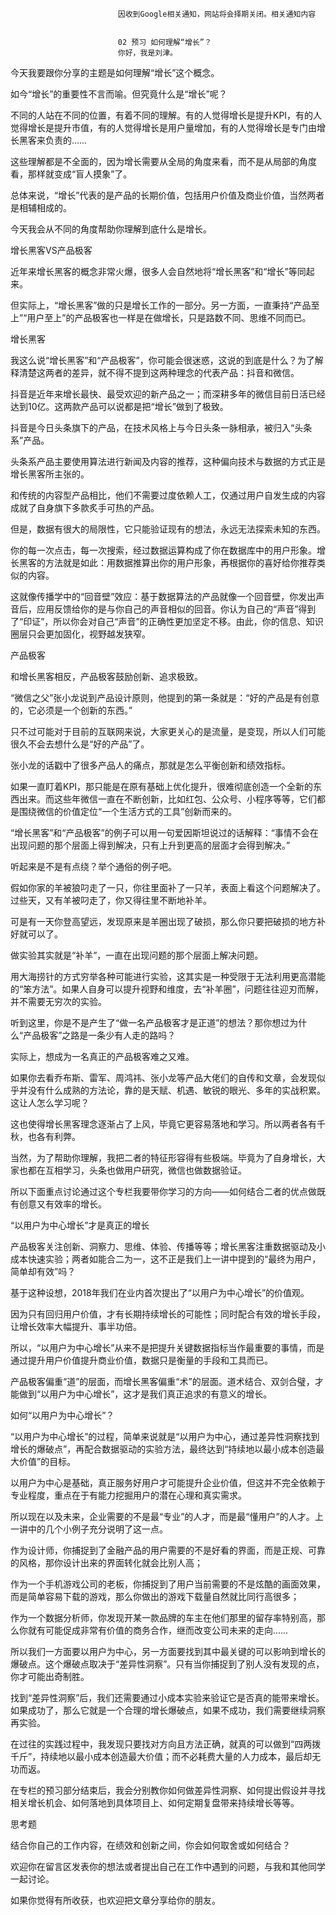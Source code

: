 
                            
                            因收到Google相关通知，网站将会择期关闭。相关通知内容
                            
                            
                            02 预习 如何理解“增长”？
                            你好，我是刘津。

今天我要跟你分享的主题是如何理解“增长”这个概念。

如今“增长”的重要性不言而喻。但究竟什么是“增长”呢？

不同的人站在不同的位置，有着不同的理解。有的人觉得增长是提升KPI，有的人觉得增长是提升市值，有的人觉得增长是用户量增加，有的人觉得增长是专门由增长黑客来负责的……

这些理解都是不全面的，因为增长需要从全局的角度来看，而不是从局部的角度看，那样就变成“盲人摸象”了。

总体来说，“增长”代表的是产品的长期价值，包括用户价值及商业价值，当然两者是相辅相成的。

今天我会从不同的角度帮助你理解到底什么是增长。

增长黑客VS产品极客

近年来增长黑客的概念非常火爆，很多人会自然地将“增长黑客”和“增长”等同起来。

但实际上，“增长黑客”做的只是增长工作的一部分。另一方面，一直秉持“产品至上”“用户至上”的产品极客也一样是在做增长，只是路数不同、思维不同而已。

增长黑客

我这么说“增长黑客”和“产品极客”，你可能会很迷惑，这说的到底是什么？为了解释清楚这两者的差异，就不得不提到这两种理念的代表产品：抖音和微信。

抖音是近年来增长最快、最受欢迎的新产品之一；而深耕多年的微信目前日活已经达到10亿。这两款产品可以说都是把“增长”做到了极致。

抖音是今日头条旗下的产品，在技术风格上与今日头条一脉相承，被归入“头条系”产品。

头条系产品主要使用算法进行新闻及内容的推荐，这种偏向技术与数据的方式正是增长黑客所主张的。

和传统的内容型产品相比，他们不需要过度依赖人工，仅通过用户自发生成的内容成就了自身旗下多款炙手可热的产品。

但是，数据有很大的局限性，它只能验证现有的想法，永远无法探索未知的东西。

你的每一次点击，每一次搜索，经过数据运算构成了你在数据库中的用户形象。增长黑客的方法就是如此：用数据推算出你的用户形象，再根据你的喜好给你推荐类似的内容。

这就像传播学中的“回音壁”效应：基于数据算法的产品就像一个回音壁，你发出声音后，应用反馈给你的是与你自己的声音相似的回音。你认为自己的“声音”得到了“印证”，所以你会对自己“声音”的正确性更加坚定不移。由此，你的信息、知识圈层只会更加固化，视野越发狭窄。

产品极客

和增长黑客相反，产品极客鼓励创新、追求极致。

“微信之父”张小龙说到产品设计原则，他提到的第一条就是：“好的产品是有创意的，它必须是一个创新的东西。”

只不过可能对于目前的互联网来说，大家更关心的是流量，是变现，所以人们可能很久不会去想什么是“好的产品”了。

张小龙的话戳中了很多产品人的痛点，那就是怎么平衡创新和绩效指标。

如果一直盯着KPI，那只能是在原有基础上优化提升，很难彻底创造一个全新的东西出来。而这些年微信一直在不断创新，比如红包、公众号、小程序等等，它们都是围绕微信的价值定位“一个生活方式的工具”创新而来的。



“增长黑客”和“产品极客”的例子可以用一句爱因斯坦说过的话解释：“事情不会在出现问题的那个层面上得到解决，只有上升到更高的层面才会得到解决。”

听起来是不是有点绕？举个通俗的例子吧。

假如你家的羊被狼叼走了一只，你往里面补了一只羊，表面上看这个问题解决了。过些天，又有羊被叼走了，你又得往里不断地补羊。

可是有一天你登高望远，发现原来是羊圈出现了破损，那么你只要把破损的地方补好就可以了。

做实验其实就是“补羊”，一直在出现问题的那个层面上解决问题。

用大海捞针的方式穷举各种可能进行实验，这其实是一种受限于无法利用更高潜能的“笨方法”。如果人自身可以提升视野和维度，去“补羊圈”，问题往往迎刃而解，并不需要无穷次的实验。

听到这里，你是不是产生了“做一名产品极客才是正道”的想法？那你想过为什么“产品极客”之路是一条少有人走的路吗？

实际上，想成为一名真正的产品极客难之又难。

如果你去看乔布斯、雷军、周鸿祎、张小龙等产品大佬们的自传和文章，会发现似乎并没有什么成熟的方法论，靠的是天赋、机遇、敏锐的眼光、多年的实战积累。这让人怎么学习呢？

这也使得增长黑客理念逐渐占了上风，毕竟它更容易落地和学习。所以两者各有千秋，也各有利弊。

当然，为了帮助你理解，我把二者的特征形容得有些极端。毕竟为了自身增长，大家也都在互相学习，头条也做用户研究，微信也做数据验证。

所以下面重点讨论通过这个专栏我要带你学习的方向——如何结合二者的优点做既有创意又有效率的增长。

“以用户为中心增长”才是真正的增长

产品极客关注创新、洞察力、思维、体验、传播等等；增长黑客注重数据驱动及小成本快速实验；两者如能合二为一，这不正是我们上一讲中提到的“最终为用户，简单却有效”吗？

基于这种设想，2018年我们在业内首次提出了“以用户为中心增长”的价值观。

因为只有回归用户价值，才有长期持续增长的可能性；同时配合有效的增长手段，让增长效率大幅提升、事半功倍。

所以，“以用户为中心增长”从来不是把提升关键数据指标当作最重要的事情，而是通过提升用户价值提升商业价值，数据只是衡量的手段和工具而已。



产品极客偏重“道”的层面，而增长黑客偏重“术”的层面。道术结合、双剑合璧，才能做到“以用户为中心增长”，这才是我们真正追求的有意义的增长。

如何“以用户为中心增长”？

“以用户为中心增长”的过程，简单来说就是“以用户为中心，通过差异性洞察找到增长的爆破点”，再配合数据驱动的实验方法，最终达到“持续地以最小成本创造最大价值”的目标。



以用户为中心是基础，真正服务好用户才可能提升企业价值，但这并不完全依赖于专业程度，重点在于有能力挖掘用户的潜在心理和真实需求。

所以现在以及未来，企业需要的不是最“专业”的人才，而是最“懂用户”的人才。上一讲中的几个小例子充分说明了这一点。


作为设计师，你捕捉到了金融产品的用户需要的不是好看的界面，而是正规、可靠的风格，那你设计出来的界面转化就会比别人高；

作为一个手机游戏公司的老板，你捕捉到了用户当前需要的不是炫酷的画面效果，而是简单容易下载的游戏，那么你做出的游戏下载量自然就比同行高很多；

作为一个数据分析师，你发现开某一款品牌的车主在他们那里的留存率特别高，那么你就有可能促成非常有价值的商务合作，继而改变公司未来的走向……


所以我们一方面要以用户为中心，另一方面要找到其中最关键的可以影响到增长的爆破点。这个爆破点取决于“差异性洞察”。只有当你捕捉到了别人没有发现的点，你才可能出奇制胜。

找到“差异性洞察”后，我们还需要通过小成本实验来验证它是否真的能带来增长。如果成功了，那么它就是一个合理的增长爆破点，如果不成功，我们需要继续洞察再实验。

在过往的实践过程中，我发现只要找对方向且方法正确，就真的可以做到“四两拨千斤”，持续地以最小成本创造最大价值；而不必耗费大量的人力成本，最后却无功而返。

在专栏的预习部分结束后，我会分别教你如何做差异性洞察、如何提出假设并寻找相关增长机会、如何落地到具体项目上、如何定期复盘带来持续增长等等。



思考题

结合你自己的工作内容，在绩效和创新之间，你会如何取舍或如何结合？

欢迎你在留言区发表你的想法或者提出自己在工作中遇到的问题，与我和其他同学一起讨论。

如果你觉得有所收获，也欢迎把文章分享给你的朋友。

                        
                        
                            
